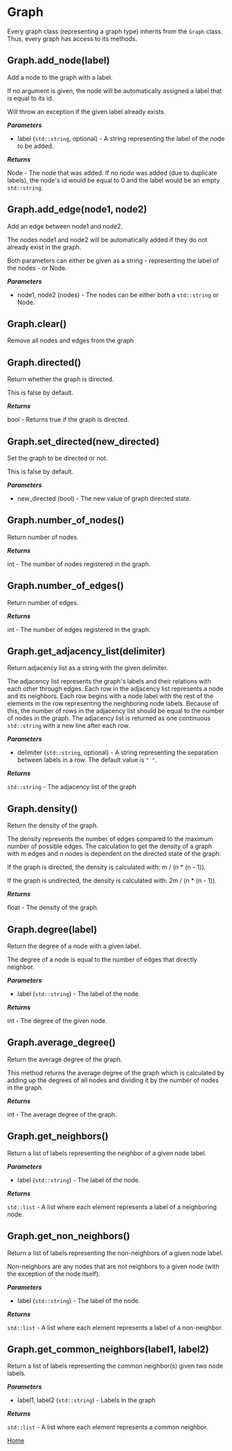 # Graph

Every graph class (representing a graph type) inherits from the `Graph` class. Thus, every graph has access to its methods.

## Graph.add_node(label)

Add a node to the graph with a label.

If no argument is given, the node will be automatically assigned a label that is equal to its id.

Will throw an exception if the given label already exists.

***Parameters***

+ label (`std::string`, optional) - A string representing the label of the node to be added.

***Returns***

Node - The node that was added. If no node was added (due to duplicate labels), the node's id would be equal to 0 and the label would be an empty `std::string`.

## Graph.add_edge(node1, node2)

Add an edge between node1 and node2.

The nodes node1 and node2 will be automatically added if they do not already exist in the graph.

Both parameters can either be given as a string - representing the label of the nodes - or Node.

***Parameters***

+ node1, node2 (nodes) - The nodes can be either both a `std::string` or Node.

## Graph.clear()

Remove all nodes and edges from the graph

## Graph.directed()

Return whether the graph is directed.

This is false by default.

***Returns***

bool - Returns true if the graph is directed.

## Graph.set_directed(new_directed)

Set the graph to be directed or not.

This is false by default.

***Parameters***

+ new_directed (bool) - The new value of graph directed state.

## Graph.number_of_nodes()

Return number of nodes.

***Returns***

int - The number of nodes registered in the graph.

## Graph.number_of_edges()

Return number of edges.

***Returns***

int - The number of edges registered in the graph.

## Graph.get_adjacency_list(delimiter)

Return adjacency list as a string with the given delimiter.

The adjacency list represents the graph's labels and their relations with each other through edges.
Each row in the adjacency list represents a node and its neighbors.
Each row begins with a node label with the rest of the elements in the row representing the neighboring node labels.
Because of this, the number of rows in the adjacency list should be equal to the number of nodes in the graph.
The adjacency list is returned as one continuous `std::string` with a new line after each row.

***Parameters***

+ delimiter (`std::string`, optional) - A string representing the separation between labels in a row. The default value is `" "`.

***Returns***

`std::string` - The adjacency list of the graph

## Graph.density()

Return the density of the graph.

The density represents the number of edges compared to the maximum number of possible edges.
The calculation to get the density of a graph with m edges and n nodes is dependent on the directed state of the graph:

If the graph is directed, the density is calculated with: m / (n * (n - 1)).

If the graph is undirected, the density is calculated with: 2m / (n * (n - 1)).

***Returns***

float - The density of the graph.

## Graph.degree(label)

Return the degree of a node with a given label.

The degree of a node is equal to the number of edges that directly neighbor.

***Parameters***

+ label (`std::string`) - The label of the node.

***Returns***

int - The degree of the given node.

## Graph.average_degree()

Return the average degree of the graph.

This method returns the average degree of the graph which is calculated by adding up the degrees of all nodes and dividing it by the number of nodes in the graph.

***Returns***

int - The average degree of the graph.

## Graph.get_neighbors()

Return a list of labels representing the neighbor of a given node label.

***Parameters***

+ label (`std::string`) - The label of the node.

***Returns***

`std::list` - A list where each element represents a label of a neighboring node.

## Graph.get_non_neighbors()

Return a list of labels representing the non-neighbors of a given node label.

Non-neighbors are any nodes that are not neighbors to a given node (with the exception of the node itself).

***Parameters***

+ label (`std::string`) - The label of the node.

***Returns***

`std::list` - A list where each element represents a label of a non-neighbor.

## Graph.get_common_neighbors(label1, label2)

Return a list of labels representing the common neighbor(s) given two node labels.

***Parameters***

+ label1, label2 (`std::string`) - Labels in the graph

***Returns***

`std::list` - A list where each element represents a common neighbor.

[Home](./readme.md)
